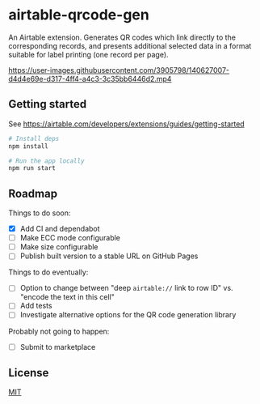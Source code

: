 # airtable-qrcode-gen

An Airtable extension. Generates QR codes which link directly to the corresponding records, and presents additional selected data in a format suitable for label printing (one record per page).

https://user-images.githubusercontent.com/3905798/140627007-d4d4e69e-d317-4ff4-a4c3-3c35bb6446d2.mp4

## Getting started

See https://airtable.com/developers/extensions/guides/getting-started

```bash
# Install deps
npm install

# Run the app locally
npm run start
```

## Roadmap

Things to do soon:

- [x] Add CI and dependabot
- [ ] Make ECC mode configurable
- [ ] Make size configurable
- [ ] Publish built version to a stable URL on GitHub Pages

Things to do eventually:

- [ ] Option to change between "deep `airtable://` link to row ID" vs. "encode the text in this cell"
- [ ] Add tests
- [ ] Investigate alternative options for the QR code generation library

Probably not going to happen:

- [ ] Submit to marketplace

## License

[MIT](./LICENSE)
